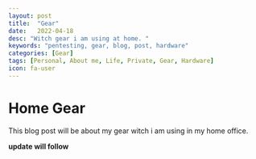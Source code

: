 ```yaml
---
layout: post
title:  "Gear"
date:   2022-04-18
desc: "Witch gear i am using at home. "
keywords: "pentesting, gear, blog, post, hardware"
categories: [Gear]
tags: [Personal, About me, Life, Private, Gear, Hardware]
icon: fa-user
---
```


# Home Gear

This blog post will be about my gear witch i am using in my home office. 

**update will follow**

